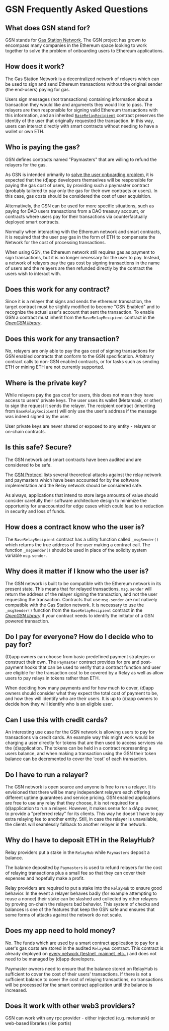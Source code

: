 # GSN Frequently Asked Questions


## What does GSN stand for? <a id="what_does_gsn_stand_for?"></a>

GSN stands for [Gas Station Network](https://opengsn.org). The GSN project has grown to encompass many companies in the Ethereum space looking to work together to solve the problem of onboarding users to Ethereum applications.


## How does it work? <a id="how_does_it_work?"></a>

The Gas Station Network is a decentralized network of relayers which can be used to sign and send Ethereum transactions without the original sender (the end-users) paying for gas.

Users sign messages (not transactions) containing information about a transaction they would like and arguments they would like to pass. The relayers are then responsible for signing valid Ethereum transactions with this information, and an inherited [`BaseRelayRecipient`](../contracts/index.md#recipient) contract preserves the identity of the user that originally requested the transaction. In this way, users can interact directly with smart contracts without needing to have a wallet or own ETH.


## Who is paying the gas? <a id="who_is_paying_the_gas?"></a>

GSN defines contracts named "Paymasters" that are willing to refund the relayers for the gas.

As GSN is intended primarily to [solve the user onboarding problem](https://blog.openzeppelin.com/gsn-the-ultimate-ethereum-onboarding-solution), it is expected that the (d)app developers themselves will be responsible for paying the gas cost of users, by providing such a paymaster contract (probably tailored to pay only the gas for their own contracts or users).
In this case, gas costs should be considered the cost of user acquisition.

Alternatively, the GSN can be used for more specific situations, such as paying for DAO users transactions from a DAO treasury account, or contracts where users pay for their transactions via counterfactually deployed smart contracts.

Normally when interacting with the Ethereum network and smart contracts, it is required that the user pay gas in the form of ETH to compensate the Network for the cost of processing transactions.

When using GSN, the Ethereum network still requires gas as payment to sign transactions, but it is no longer necessary for the user to pay. Instead, a network of relayers pay the gas cost by signing transactions in the name of users and the relayers are then refunded directly by the contract the users wish to interact with.


## Does this work for any contract? <a id="does_this_work_for_any_contract?"></a>

Since it is a relayer that signs and sends the ethereum transaction, the target contract must be slightly modified to 
become "GSN Enabled" and to recognize the actual user's account that sent the transaction. 
To enable GSN a contract must inherit from the `BaseRelayRecipient` contract in the [*OpenGSN library*](../contracts/index.md).

## Does this work for any transaction? <a id="does_this_work_for_any_transaction?"></a>

No, relayers are only able to pay the gas cost of signing transactions for GSN enabled contracts that conform to the GSN specification. Arbitrary contract calls to non-GSN enabled contracts, or for tasks such as sending ETH or mining ETH are not currently supported.


## Where is the private key? <a id="where_is_the_private_key?"></a>

While relayers pay the gas cost for users, this does not mean they have access to users' private keys. 
The user uses its wallet (Metamask, or other) to sign the request it sends the relayer.
The recipient contract (inheriting from `BaseRelayRecipient`) will only use the user's address if the message was indeed
signed by the user.

User private keys are never shared or exposed to any entity - relayers or on-chain contracts.


## Is this safe? Secure? <a id="is_this_safe?_secure?"></a>

The GSN network and smart contracts have been audited and are considered to be safe.

The [GSN Protocol](https://github.com/opengsn/gsn-protocol/blob/master/gsn-protocol.md) lists several theoretical attacks against the relay network and paymasters which have been accounted for by the software implementation and the Relay network should be considered safe.

As always, applications that intend to store large amounts of value should consider carefully their software architecture design to minimize the opportunity for unaccounted for edge cases which could lead to a reduction in security and loss of funds.


## How does a contract know who the user is? <a id="how_do_i_know_who_the_user_is?"></a>

The `BaseRelayRecipient` contract has a utility function called `_msgSender()` which returns the true address of the user making a contract call. The function `_msgSender()` should be used in place of the solidity system variable `msg.sender`.


## Why does it matter if I know who the user is? <a id="why_does_it_matter_if_i_know_who_the_user_is?"></a>

The GSN network is built to be compatible with the Ethereum network in its present state. This means that for relayed transactions, `msg.sender` will return the address of the relayer signing the transaction, and not the user requesting the transaction. Contracts that use `msg.sender` are not natively compatible with the Gas Station network. It is necessary to use the `_msgSender()` function from the `BaseRelayRecipient` contract in the [*OpenGSN library*](../contracts/index.md) if your contract needs to identify the initiator of a GSN powered transaction.


## Do I pay for everyone? How do I decide who to pay for? <a id="do_i_pay_for_everyone?_how_do_i_decide_who_to_pay_for?"></a>

(D)app owners can choose from basic predefined payment strategies or construct their own. The `Paymaster` contract provides for pre and post-payment hooks that can be used to verify that a contract function and user are eligible for the transaction cost to be covered by a Relay as well as allow users to pay relays in tokens rather than ETH.

When deciding how many payments and for how much to cover, (d)app owners should consider what they expect the total cost of payment to be, and how they will identify who are their users. It is up to (d)app owners to decide how they will identify who is an eligible user.


## Can I use this with credit cards? <a id="can_i_use_this_with_credit_cards?"></a>

An interesting use case for the GSN network is allowing users to pay for transactions via credit cards. An example way this might work would be charging a user directly for tokens that are then used to access services via the (d)application. The tokens can be held in a contract representing a users balance, and when making a transaction using the GSN their token balance can be decremented to cover the 'cost' of each transaction.


## Do I have to run a relayer? <a id="do_i_have_to_run_a_relayer?"></a>

The GSN network is open source and anyone is free to run a relayer. It is envisioned that there will be many independent relayers each offering different uptime guarantees and service pricing. GSN enabled applications are free to use any relay that they choose, it is not required for a (d)application to run a relayer.
However, it makes sense for a dApp owner, to provide a "preferred relay" for its clients. This way he doesn't have to pay extra relaying fee to another entity. Still, in case the relayer is unavailable, the clients will seamlessly fallback to another relayer in the network.


## Why do I have to deposit ETH in the RelayHub? <a id="why_do_i_have_to_deposit_eth_in_the_relayhub?"></a>

Relay providers put a stake in the `RelayHub` while `Paymasters` deposit a balance.

The balance deposited by `Paymasters` is used to refund relayers for the cost of relaying transactions plus a small fee so that they can cover their expenses and hopefully make a profit.

Relay providers are required to put a stake into the `RelayHub` to ensure good behavior. In the event a relayer behaves badly (for example attempting to reuse a nonce) their stake can be slashed and collected by other relayers by proving on-chain the relayers bad behavior. This system of checks and balances is one of the features that keep the GSN safe and ensures that some forms of attacks against the network do not scale.


## Does my app need to hold money? <a id="does_my_app_need_to_hold_money?"></a>

No. The funds which are used by a smart contract application to pay for a user's gas costs are stored in the audited `RelayHub` contract. This contract is already deployed on [every network (testnet, mainnet, etc..)](/networks) and does not need to be managed by (d)app developers.

Paymaster owners need to ensure that the balance stored on RelayHub is sufficient to cover the cost of their users' transactions. If there is not a sufficient balance to cover the cost of relaying transactions, no transactions will be processed for the smart contract application until the balance is increased.

## Does it work with other web3 providers? <a id="does_it_work_with_other_web3_providers?"></a>

GSN can work with any rpc provider - either injected (e.g. metamask) or web-based libraries (like portis)
